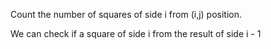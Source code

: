 Count the number of squares of side i from (i,j) position.

We can check if a square of side i from the result of side i - 1 